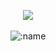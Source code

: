 <p align="center">
    <a href="https://discord.com/users/798244925975691266"> <img align="center" src="https://discord.c99.nl/widget/theme-1/798244925975691266.png"/></a>
  <br>
  <br>
  <img src="https://komarev.com/ghpvc/?username=BakariSako" alt=":name" />
  <br>
  <br>
  <a href="https://github.com/Briocheeeee-Corp">
    <img src="https://vilgacx.github.io/88x31/gifs/discordserver.gif" alt='Corp" />
  </a>
  <a href="https://discord.com/users/798244925975691266">
    <img src="https://vilgacx.github.io/88x31/gifs/icon6.gif" alt="Discord" />
  </a>
  <a href="https://discord.gg/prussiapix">
    <img src="https://vilgacx.github.io/88x31/gifs/fingerofgod.gif" alt="Discord" />
  </a>
</p>

TU AS ÉTÉ INVITÉ(E) À REJOINDRE UN SERVEUR
|| Prussia || Pixel ||
44 en ligne
129 membres

Rejoint


Envoyer un message à @Brioche (chleb francuski)


<!---
BakariSako/BakariSako is a ✨ special ✨ repository because its `README.md` (this file) appears on your GitHub profile.
You can click the Preview link to take a look at your changes.
--->
